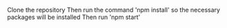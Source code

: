 Clone the repository
Then run the command 'npm install' so the necessary packages will be installed
Then run 'npm start'
